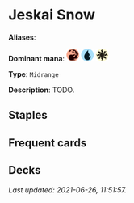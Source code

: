 # Jeskai Snow

**Aliases**: 

**Dominant mana**: <img src="../resources/images/mana/R.png" width="25"/> <img src="../resources/images/mana/U.png" width="25"/> <img src="../resources/images/mana/W.png" width="25"/>

**Type**: `Midrange`

**Description**: TODO.

## **Staples**



## **Frequent cards**



## **Decks**



*Last updated: 2021-06-26, 11:51:57.*
